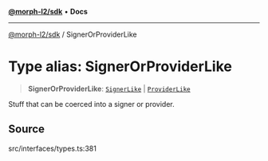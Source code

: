 [**@morph-l2/sdk**](../README.md) • **Docs**

***

[@morph-l2/sdk](../globals.md) / SignerOrProviderLike

# Type alias: SignerOrProviderLike

> **SignerOrProviderLike**: [`SignerLike`](SignerLike.md) \| [`ProviderLike`](ProviderLike.md)

Stuff that can be coerced into a signer or provider.

## Source

src/interfaces/types.ts:381
